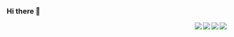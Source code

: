 ### Hi there 👋

<!--
**Fidetro/Fidetro** is a ✨ _special_ ✨ repository because its `README.md` (this file) appears on your GitHub profile.

Here are some ideas to get you started:

- 🔭 I’m currently working on ...
- 🌱 I’m currently learning ...
- 👯 I’m looking to collaborate on ...
- 🤔 I’m looking for help with ...
- 💬 Ask me about ...
- 📫 How to reach me: ...
- 😄 Pronouns: ...
- ⚡ Fun fact: ...
-->


<img align="right" src="https://github-readme-stats.vercel.app/api?username=Fidetro&theme=material-palenight" />
<img align="right" src="https://github-readme-stats.vercel.app/api/pin/?username=Fidetro&repo=iOSHelper-For-Mac&cache_seconds=86400&theme=dracula" />  

<img align="right" src="https://github-readme-stats.vercel.app/api/pin/?username=Fidetro&repo=Swift-FFDB&cache_seconds=86400&theme=dracula" />  


<img align="right" src="https://github-readme-stats.vercel.app/api/pin/?username=Fidetro&repo=FFDB&cache_seconds=86400&theme=dracula" />
